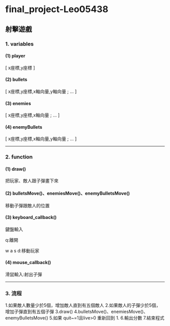 # final_project-Leo05438

## 射擊遊戲

### 1. variables

#### (1) player
[ x座標,y座標 ]

#### (2) bullets
[ x座標,y座標,x軸向量,y軸向量 ; ... ]

#### (3) enemies
[ x座標,y座標,x軸向量 ; ... ]

#### (4) enemyBullets
[ x座標,y座標,x軸向量,y軸向量 ; ... ]

---

### 2. function

#### (1) draw()
把玩家、敵人跟子彈畫下來

#### (2) bulletsMove()、enemiesMove()、enemyBulletsMove()
移動子彈跟敵人的位置

#### (3) keyboard_callback()
鍵盤輸入

q:離開

w a s d:移動玩家

#### (4) mouse_callback()
滑鼠輸入:射出子彈

---

### 3. 流程
1.如果敵人數量少於5個，增加敵人直到有五個敵人
2.如果敵人的子彈少於5個，增加子彈直到有五個子彈
3.draw()
4.bulletsMove()、enemiesMove()、enemyBulletsMove()
5.如果 quit~=1且live>0 重新回到 1.
6.輸出分數 
7.結束程式
